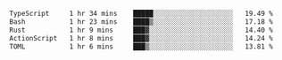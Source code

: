 <!--START_SECTION:waka-->

```txt
TypeScript     1 hr 34 mins    █████░░░░░░░░░░░░░░░░░░░░   19.49 %
Bash           1 hr 23 mins    ████▒░░░░░░░░░░░░░░░░░░░░   17.18 %
Rust           1 hr 9 mins     ███▓░░░░░░░░░░░░░░░░░░░░░   14.40 %
ActionScript   1 hr 8 mins     ███▓░░░░░░░░░░░░░░░░░░░░░   14.24 %
TOML           1 hr 6 mins     ███▒░░░░░░░░░░░░░░░░░░░░░   13.81 %
```

<!--END_SECTION:waka-->